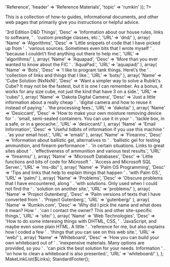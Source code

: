 <?php

require '../functions.inc';
StandardHeader(array(
        'title' => 'Reference',
        'header' => 'Reference Materials',
        'topic' => 'rumkin'
    ));

?>

<p>This is a collection of how-to guides, informational documents, and other
web pages that primarily give you instructions or helpful advice.</p>

<?php

$Links = array(
    array(
        'Name' => '3rd Edition D&D Things',
        'Desc' => 'Information about our house rules, links to software, ' . 'custom prestige classes, etc.',
        'URL' => 'dnd/'
    ),
    array(
        'Name' => 'Algorithms',
        'Desc' => 'Little snippets of code that I have picked up from ' . 'various sources.  Sometimes even bits that I wrote myself ' . 'because I couldn\'t find anything out there to help me.',
        'URL' => 'algorithms/'
    ),
    array(
        'Name' => 'Aquapad',
        'Desc' => 'More than you ever wanted to know about the FIC ' . 'AquaPad.',
        'URL' => 'aquapad/'
    ),
    array(
        'Name' => 'Bots',
        'Desc' => 'I like to program tank things.  Here\'s the ' . 'collection of links and things that I like.',
        'URL' => 'bots/'
    ),
    array(
        'Name' => 'Cube Solution (NxNxN)',
        'Desc' => 'Want a simpler way to solve a Rubik\'s Cube?  It may not be the fastest, but it is one I can remember.  As a bonus, it works for any size cube, not just the kind that have 3 on a side.',
        'URL' => 'cube/'
    ),
    array(
        'Name' => 'Dakota Digital Camera',
        'Desc' => 'Just a little information about a really cheap ' . 'digital camera and how to reuse it instead of paying ' . 'the processing fees.',
        'URL' => 'dakota/'
    ),
    array(
        'Name' => 'Desiccant',
        'Desc' => 'How to make your own moisture removing device for ' . 'small, semi-sealed containers.  You can use it in your ' . 'tackle box, in a safe, or in a geocache.',
        'URL' => 'desiccant/'
    ),
    array(
        'Name' => 'Email Information',
        'Desc' => 'Useful tidbits of information if you use this machine ' . 'as your email host.',
        'URL' => 'email/'
    ),
    array(
        'Name' => 'Firearms',
        'Desc' => 'Information about ballistic gel, alternatives to ' . 'ballistic gel for testing ammunition, and firearm performance ' . 'in certain situations.  Links to great sites about ' . 'effectiveness of ammunition and various test results.',
        'URL' => 'firearms/'
    ),
    array(
        'Name' => 'Microsoft Databases',
        'Desc' => 'Little functions and bits of code for Microsoft ' . 'Access and Microsoft SQL Server.',
        'URL' => 'ms-db/'
    ),
    array(
        'Name' => 'Palm OS Programming',
        'Desc' => 'Tips and links that help to explain things that happen ' . 'with Palm OS.',
        'URL' => 'palm/'
    ),
    array(
        'Name' => 'Problems',
        'Desc' => 'Obscure problems that I have encountered, along ' . 'with solutions.  Only used when I could not find the ' . 'solution on another site.',
        'URL' => 'problems/'
    ),
    array(
        'Name' => 'Project Gutenberg',
        'Desc' => 'Palm versions of texts that I have converted from ' . 'Project Gutenberg.',
        'URL' => 'gutenberg/'
    ),
    array(
        'Name' => 'Rumkin.com',
        'Desc' => 'Why did I pick the name and what does it mean?  How ' . 'can I contact the owner?  This and other site-specific things.',
        'URL' => 'site/'
    ),
    array(
        'Name' => 'Web Technologies',
        'Desc' => 'How to do some interesing things with DHTML, CSS, ' . 'JavaScript, and maybe even some plain HTML.  A little ' . 'reference for me, but also explains how I coded a few ' . 'things that you can see on this web site.',
        'URL' => 'web/'
    ),
    array(
        'Name' => 'Whiteboard',
        'Desc' => 'How you can build your own whiteboard out of ' . 'inexpensive materials.  Many options are provided, so you ' . 'can pick the best solution for your needs.  Information ' . 'on how to clean a whiteboard is also presented.',
        'URL' => 'whiteboard/'
    ),
);
MakeLinkList($Links);
StandardFooter();
